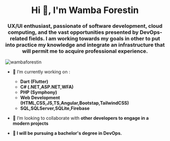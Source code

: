 <h1 align="center">Hi 👋, I'm Wamba Forestin</h1>
<h3 align="center">UX/UI enthusiast, passionate of software development, cloud computing, and the vast opportunities presented by DevOps-related fields. I am working towards my goals in other to put into practice my knowledge and integrate an infrastructure that will permit me to acquire professional experience.</h3>

<p align="left"> <img src="https://komarev.com/ghpvc/?username=wambaforestin&label=Profile%20views&color=0e75b6&style=flat" alt="wambaforestin" /> </p>

- 🔭 I’m currently working on :
  - **Dart (Flutter)**
  - **C# (.NET,ASP.NET,WFA)**
  - **PHP (Symphony)**
  - **Web Development (HTML,CSS,JS,TS,Angular,Bootstap,TailwindCSS)**
  - **SQL,SQLServer,SQLite,Firebase**

- 👯 I’m looking to collaborate with **other developers to engage in a modern projects**

- **🌱 I will be pursuing a bachelor's degree in DevOps.**


